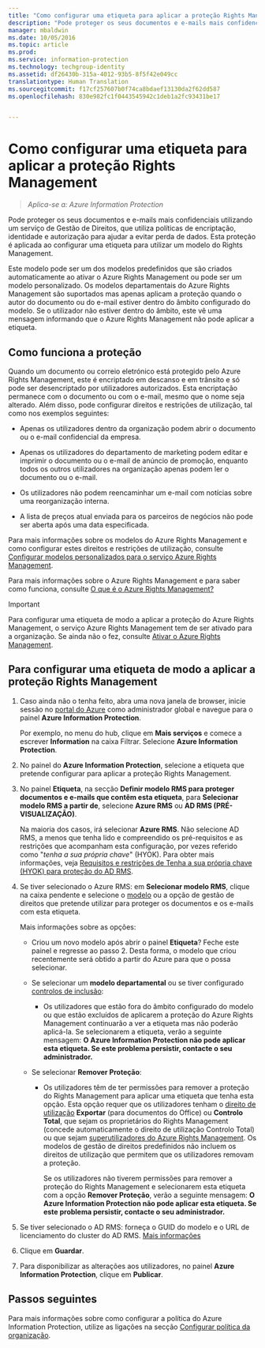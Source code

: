 ```yaml
---
title: "Como configurar uma etiqueta para aplicar a proteção Rights Management | Azure Information Protection"
description: "Pode proteger os seus documentos e e-mails mais confidenciais utilizando um serviço de Gestão de Direitos, que utiliza políticas de encriptação, identidade e autorização para ajudar a evitar perda de dados. Esta proteção é aplicada ao configurar uma etiqueta para utilizar um modelo do Rights Management."
manager: mbaldwin
ms.date: 10/05/2016
ms.topic: article
ms.prod: 
ms.service: information-protection
ms.technology: techgroup-identity
ms.assetid: df26430b-315a-4012-93b5-8f5f42e049cc
translationtype: Human Translation
ms.sourcegitcommit: f17cf257607b0f74ca8bdaef13130da2f62dd587
ms.openlocfilehash: 830e982fc1f0443545942c1deb1a2fc93431be17


---
```


# Como configurar uma etiqueta para aplicar a proteção Rights Management

>*Aplica-se a: Azure Information Protection*

Pode proteger os seus documentos e e-mails mais confidenciais utilizando um serviço de Gestão de Direitos, que utiliza políticas de encriptação, identidade e autorização para ajudar a evitar perda de dados. Esta proteção é aplicada ao configurar uma etiqueta para utilizar um modelo do Rights Management. 

Este modelo pode ser um dos modelos predefinidos que são criados automaticamente ao ativar o Azure Rights Management ou pode ser um modelo personalizado. Os modelos departamentais do Azure Rights Management são suportados mas apenas aplicam a proteção quando o autor do documento ou do e-mail estiver dentro do âmbito configurado do modelo. Se o utilizador não estiver dentro do âmbito, este vê uma mensagem informando que o Azure Rights Management não pode aplicar a etiqueta.

## Como funciona a proteção

Quando um documento ou correio eletrónico está protegido pelo Azure Rights Management, este é encriptado em descanso e em trânsito e só pode ser desencriptado por utilizadores autorizados. Esta encriptação permanece com o documento ou com o e-mail, mesmo que o nome seja alterado. Além disso, pode configurar direitos e restrições de utilização, tal como nos exemplos seguintes:

- Apenas os utilizadores dentro da organização podem abrir o documento ou o e-mail confidencial da empresa.

- Apenas os utilizadores do departamento de marketing podem editar e imprimir o documento ou o e-mail de anúncio de promoção, enquanto todos os outros utilizadores na organização apenas podem ler o documento ou o e-mail.

- Os utilizadores não podem reencaminhar um e-mail com notícias sobre uma reorganização interna.

- A lista de preços atual enviada para os parceiros de negócios não pode ser aberta após uma data especificada.

Para mais informações sobre os modelos do Azure Rights Management e como configurar estes direitos e restrições de utilização, consulte [Configurar modelos personalizados para o serviço Azure Rights Management](../deploy-use/configure-custom-templates.md).

Para mais informações sobre o Azure Rights Management e para saber como funciona, consulte [O que é o Azure Rights Management?](../understand-explore/what-is-azure-rms.md)

> [!IMPORTANT]
> Para configurar uma etiqueta de modo a aplicar a proteção do Azure Rights Management, o serviço Azure Rights Management tem de ser ativado para a organização. Se ainda não o fez, consulte [Ativar o Azure Rights Management](../deploy-use/activate-service.md).


## Para configurar uma etiqueta de modo a aplicar a proteção Rights Management

1. Caso ainda não o tenha feito, abra uma nova janela de browser, inicie sessão no [portal do Azure](https://portal.azure.com) como administrador global e navegue para o painel **Azure Information Protection**. 

    Por exemplo, no menu do hub, clique em **Mais serviços** e comece a escrever **Information** na caixa Filtrar. Selecione **Azure Information Protection**.

2. No painel do **Azure Information Protection**, selecione a etiqueta que pretende configurar para aplicar a proteção Rights Management.

3. No painel **Etiqueta**, na secção **Definir modelo RMS para proteger documentos e e-mails que contêm esta etiqueta**, para **Selecionar modelo RMS a partir de**, selecione **Azure RMS** ou **AD RMS (PRÉ-VISUALIZAÇÃO)**.
    
    Na maioria dos casos, irá selecionar **Azure RMS**. Não selecione AD RMS, a menos que tenha lido e compreendido os pré-requisitos e as restrições que acompanham esta configuração, por vezes referido como "*tenha a sua própria chave*" (HYOK). Para obter mais informações, veja [Requisitos e restrições de Tenha a sua própria chave (HYOK) para proteção do AD RMS](configure-adrms-restrictions.md).
    
4. Se tiver selecionado o Azure RMS: em **Selecionar modelo RMS**, clique na caixa pendente e selecione o [modelo](../deploy-use/configure-custom-templates.md) ou a opção de gestão de direitos que pretende utilizar para proteger os documentos e os e-mails com esta etiqueta.
    
    Mais informações sobre as opções:
    
    - Criou um novo modelo após abrir o painel **Etiqueta**? Feche este painel e regresse ao passo 2. Desta forma, o modelo que criou recentemente será obtido a partir do Azure para que o possa selecionar.
    
    - Se selecionar um **modelo departamental** ou se tiver configurado [controlos de inclusão](../deploy-use/activate-service.md#configuring-onboarding-controls-for-a-phased-deployment):
    
        - Os utilizadores que estão fora do âmbito configurado do modelo ou que estão excluídos de aplicarem a proteção do Azure Rights Management continuarão a ver a etiqueta mas não poderão aplicá-la. Se selecionarem a etiqueta, verão a seguinte mensagem: **O Azure Information Protection não pode aplicar esta etiqueta. Se este problema persistir, contacte o seu administrador.**
        
    - Se selecionar **Remover Proteção**:
        
        - Os utilizadores têm de ter permissões para remover a proteção do Rights Management para aplicar uma etiqueta que tenha esta opção. Esta opção requer que os utilizadores tenham o [direito de utilização](../deploy-use/configure-usage-rights.md) **Exportar** (para documentos do Office) ou **Controlo Total**, que sejam os proprietários do Rights Management (concede automaticamente o direito de utilização Controlo Total) ou que sejam [superutilizadores do Azure Rights Management](../deploy-use/configure-super-users.md). Os modelos de gestão de direitos predefinidos não incluem os direitos de utilização que permitem que os utilizadores removam a proteção. 

            Se os utilizadores não tiverem permissões para remover a proteção do Rights Management e selecionarem esta etiqueta com a opção **Remover Proteção**, verão a seguinte mensagem: **O Azure Information Protection não pode aplicar esta etiqueta. Se este problema persistir, contacte o seu administrador.**

5. Se tiver selecionado o AD RMS: forneça o GUID do modelo e o URL de licenciamento do cluster do AD RMS. [Mais informações](configure-adrms-restrictions.md#locating-the-information-to-specify-ad-rms-protection-with-an-azure-information-protection-label)

6. Clique em **Guardar**.

7. Para disponibilizar as alterações aos utilizadores, no painel **Azure Information Protection**, clique em **Publicar**.

## Passos seguintes

Para mais informações sobre como configurar a política do Azure Information Protection, utilize as ligações na secção [Configurar política da organização](configure-policy.md#configuring-your-organization-s-policy).  



<!--HONumber=Oct16_HO1-->



